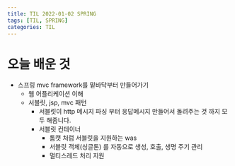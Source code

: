 ```yaml
---
title: TIL 2022-01-02 SPRING 
tags: [TIL, SPRING]
categories: TIL
---
```


# 오늘 배운 것 

- 스프링 mvc framework를 밑바닥부터 만들어가기 
  - 웹 어플리케이션 이해 
  - 서블릿, jsp, mvc 패턴
    - 서블릿이 http 메시지 파싱 부터 응답메시지 만들어서 돌려주는 것 까지 모두 해줍니다. 
    - 서블릿 컨테이너 
      - 톰캣 처럼 서블릿을 지원하는 was
      - 서블릿 객체(싱글톤) 를 자동으로 생성, 호출, 생명 주기 관리
      - 멀티스레드 처리 지원


